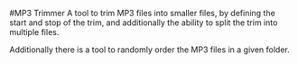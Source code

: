 #MP3 Trimmer
A tool to trim MP3 files into smaller files, by defining the start and stop of the trim, and additionally the ability to split the trim into multiple files.

Additionally there is a tool to randomly order the MP3 files in a given folder.